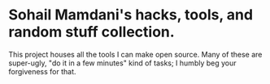 # Sohail Mamdani's hacks, tools, and random stuff collection.

This project houses all the tools I can make open source. Many of these are super-ugly, "do it in a few minutes" kind of tasks; I humbly beg your forgiveness for that. 
